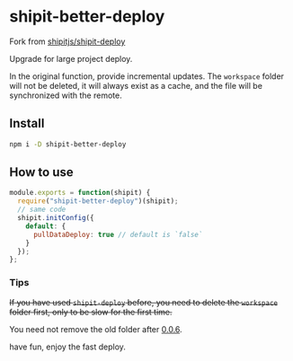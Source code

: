 # shipit-better-deploy

Fork from [shipitjs/shipit-deploy](https://github.com/shipitjs/shipit-deploy)

Upgrade for large project deploy.

In the original function, provide incremental updates.
The `workspace` folder will not be deleted, it will always exist as a cache, and the file will be synchronized with the remote.

## Install

```bash
npm i -D shipit-better-deploy
```

## How to use

```javascript
module.exports = function(shipit) {
  require("shipit-better-deploy")(shipit);
  // same code
  shipit.initConfig({
    default: {
      pullDataDeploy: true // default is `false`
    }
  });
};
```

### Tips

~~If you have used `shipit-deploy` before, you need to delete the `workspace` folder first, only to be slow for the first time.~~

You need not remove the old folder after [0.0.6](/CHANGELOG.md#v006).

have fun, enjoy the fast deploy.
